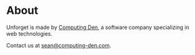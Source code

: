 # About

Unforget is made by [Computing Den](https://computing-den.com), a software company specializing in web technologies.

Contact us at sean@computing-den.com.
